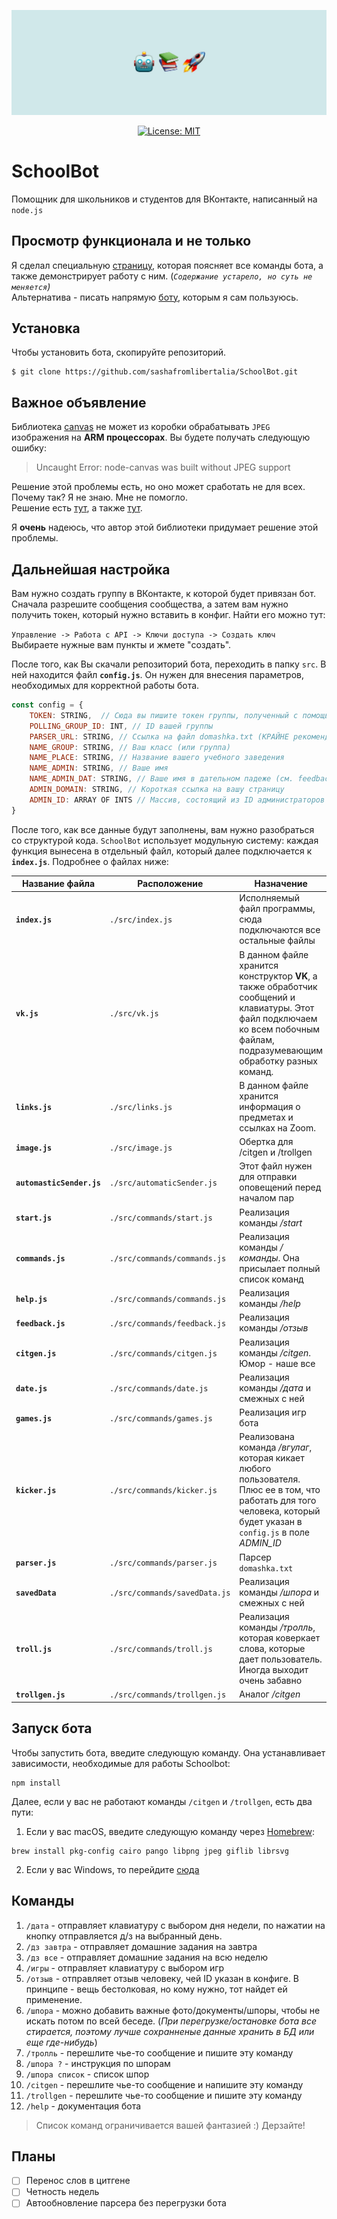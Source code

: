 ![alt text](/assets/Шапка.jpg)
<div align="center">

[![License: MIT](https://img.shields.io/badge/License-MIT-yellow.svg)](https://opensource.org/licenses/MIT)

</div>


# SchoolBot
Помощник для школьников и студентов для ВКонтакте, написанный на `node.js`
## Просмотр функционала и не только

Я сделал специальную [страницу](http://sashafromlibertalia.herokuapp.com/projects/schoolbot), которая поясняет все команды бота, а также демонстрирует работу с ним. (_```Содержание устарело, но суть не меняется```)_
<br>
Альтернатива - писать напрямую [боту](https://vk.com/club168462227), которым я сам пользуюсь.

## Установка
Чтобы установить бота, скопируйте репозиторий.
```
$ git clone https://github.com/sashafromlibertalia/SchoolBot.git
```

## Важное объявление
Библиотека [canvas](https://github.com/Automattic/node-canvas) не может из коробки обрабатывать `JPEG` изображения на **ARM процессорах**. Вы будете получать следующую ошибку:

> Uncaught Error: node-canvas was built without JPEG support

Решение этой проблемы есть, но оно может сработать не для всех. Почему так? Я не знаю. Мне не помогло.
<br>
Решение есть [тут](https://github.com/Automattic/node-canvas/issues/1782), а также [тут](https://github.com/Automattic/node-canvas/issues/1733).

Я **очень** надеюсь, что автор этой библиотеки придумает решение этой проблемы.


## Дальнейшая настройка

Вам нужно создать группу в ВКонтакте, к которой будет привязан бот. Сначала разрешите сообщения сообщества, а затем вам нужно получить токен, который нужно вставить в конфиг.
Найти его можно тут: 

```Управление -> Работа с API -> Ключи доступа -> Создать ключ``` <br>
Выбираете нужные вам пункты и жмете "создать".

После того, как Вы скачали репозиторий бота, переходить в папку ```src```. В ней находится файл **```config.js```**. Он нужен для внесения параметров, необходимых для корректной работы бота.
```js
const config = {
    TOKEN: STRING,  // Сюда вы пишите токен группы, полученный с помощью LongPoll
    POLLING_GROUP_ID: INT, // ID вашей группы
    PARSER_URL: STRING, // Ссылка на файл domashka.txt (КРАЙНЕ рекомендую хранить его на GitHub в репозитории с ботом, почему - см. parser.js)
    NAME_GROUP: STRING, // Ваш класс (или группа)
    NAME_PLACE: STRING, // Название вашего учебного заведения
    NAME_ADMIN: STRING, // Ваше имя
    NAME_ADMIN_DAT: STRING, // Ваше имя в дательном падеже (см. feedback.js)
    ADMIN_DOMAIN: STRING, // Короткая ссылка на вашу страницу
    ADMIN_ID: ARRAY OF INTS // Массив, состоящий из ID администраторов беседы (на тот случай, если бот будет состоять в нескольких беседах)
}
```

После того, как все данные будут заполнены, вам нужно разобраться со структурой кода. 
```SchoolBot``` использует модульную систему: каждая функция вынесена в отдельный файл, который далее подключается к **```index.js```**. Подробнее о файлах ниже: <br>

| Название файла | Расположение | Назначение|
|----------------|--------------|-----------|
|**```index.js```**|```./src/index.js```| Исполняемый файл программы, сюда подключаются все остальные файлы    |
|**```vk.js```**|```./src/vk.js```|В данном файле хранится конструктор __VK__, а также обработчик сообщений и клавиатуры. Этот файл подключаем ко всем побочным файлам, подразумевающим обработку разных команд.|
|**```links.js```**|```./src/links.js```| В данном файле хранится информация о предметах и ссылках на Zoom. 
|**```image.js```**|```./src/image.js```|Обертка для /citgen и /trollgen|
|**```automasticSender.js```**|```./src/automaticSender.js```|Этот файл нужен для отправки оповещений перед началом пар|
|**```start.js```**|```./src/commands/start.js```|Реализация команды _/start_|
|**```commands.js```**|```./src/commands/commands.js```|Реализация команды _/команды_. Она присылает полный список команд|
|**```help.js```**|```./src/commands/commands.js```|Реализация команды _/help_|
|**```feedback.js```**|```./src/commands/feedback.js```|Реализация команды _/отзыв_|
|**```citgen.js```**|```./src/commands/citgen.js```|Реализация команды _/citgen_. Юмор - наше все
|**```date.js```**|```./src/commands/date.js```|Реализация команды _/дата_ и смежных с ней
|**```games.js```**|```./src/commands/games.js```|Реализация игр бота|
|**```kicker.js```**|```./src/commands/kicker.js```|Реализована команда _/вгулаг_, которая кикает любого пользователя. Плюс ее в том, что работать для того человека, который будет указан в ```config.js``` в поле _ADMIN_ID_|
|**```parser.js```**|```./src/commands/parser.js```|Парсер ```domashka.txt```|
|**```savedData```**|```./src/commands/savedData.js```|Реализация команды _/шпора_ и смежных с ней|
|**```troll.js```**|```./src/commands/troll.js```|Реализация команды _/тролль_, которая коверкает слова, которые дает пользователь. Иногда выходит очень забавно|
|**```trollgen.js```**|```./src/commands/trollgen.js```|Аналог _/citgen_|


## Запуск бота
Чтобы запустить бота, введите следующую команду. Она устанавливает зависимости, необходимые для работы Schoolbot:

```
npm install
```

Далее, если у вас не работают команды `/citgen` и `/trollgen`, есть два пути:
1. Если у вас macOS, введите следующую команду через [Homebrew](https://brew.sh/index_ru):
```
brew install pkg-config cairo pango libpng jpeg giflib librsvg
```
2. Если у вас Windows, то перейдите [сюда](https://github.com/Automattic/node-canvas/wiki/Installation:-Windows)


## Команды
   1. ```/дата``` - отправляет клавиатуру с выбором дня недели, по нажатии на кнопку отправляется д/з на выбранный день.
   2. ```/дз завтра``` - отправляет домашние задания на завтра
   3. ```/дз все``` - отправляет домашние задания на всю неделю
   4. ```/игры``` - отправляет клавиатуру с выбором игр
   5. ```/отзыв``` - отправляет отзыв человеку, чей ID указан в конфиге. В принципе - вещь бестолковая, но кому нужно, тот найдет ей применение.
   6. ```/шпора``` - можно добавить важные фото/документы/шпоры, чтобы не искать потом по всей беседе. (_При перегрузке/остановке бота все стирается, поэтому лучше сохранненые данные хранить в БД или еще где-нибудь_)
   7. ```/тролль``` - перешлите чье-то сообщение и пишите эту команду
   8. ```/шпора ?``` - инструкция по шпорам
   9. ```/шпора список``` - список шпор
   10. ```/citgen``` - перешлите чье-то сообщение и напишите эту команду
   11. ```/trollgen``` - перешлите чье-то сообщение и пишите эту команду
   12. ```/help``` - документация бота

> Список команд ограничивается вашей фантазией :) Дерзайте!

## Планы
- [ ] Перенос слов в цитгене
- [ ] Четность недель
- [ ] Автообновление парсера без перегрузки бота